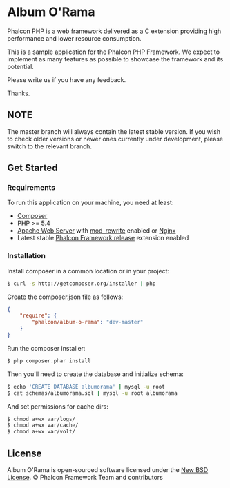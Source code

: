 # Album O'Rama

Phalcon PHP is a web framework delivered as a C extension providing high
performance and lower resource consumption.

This is a sample application for the Phalcon PHP Framework. We expect to
implement as many features as possible to showcase the framework and its
potential.

Please write us if you have any feedback.

Thanks.

## NOTE

The master branch will always contain the latest stable version. If you wish
to check older versions or newer ones currently under development, please
switch to the relevant branch. 

## Get Started

### Requirements

To run this application on your machine, you need at least:

* [Composer][1]
* PHP >= 5.4
* [Apache Web Server][2] with [mod_rewrite][3] enabled or [Nginx][4]
* Latest stable [Phalcon Framework release][5] extension enabled

### Installation

Install composer in a common location or in your project:

```sh
$ curl -s http://getcomposer.org/installer | php
```

Create the composer.json file as follows:

```json
{
    "require": {
        "phalcon/album-o-rama": "dev-master"
    }
}
```

Run the composer installer:

```sh
$ php composer.phar install
```

Then you'll need to create the database and initialize schema:

```sh
$ echo 'CREATE DATABASE albumorama' | mysql -u root
$ cat schemas/albumorama.sql | mysql -u root albumorama
```

And set permissions for cache dirs:

```sh
$ chmod a+wx var/logs/
$ chmod a+wx var/cache/
$ chmod a+wx var/volt/
```

## License

Album O'Rama is open-sourced software licensed under the [New BSD License][6]. © Phalcon Framework Team and contributors

[1]: https://getcomposer.org/
[2]: http://httpd.apache.org/
[3]: http://httpd.apache.org/docs/current/mod/mod_rewrite.html
[4]: http://nginx.org/
[5]: https://github.com/phalcon/cphalcon/releases
[6]: https://github.com/phalcon/album-o-rama/blob/master/docs/LICENSE.md
